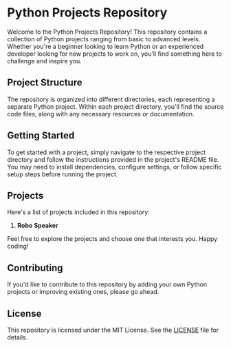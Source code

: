﻿# Python Projects Repository

Welcome to the Python Projects Repository! This repository contains a collection of Python projects ranging from basic to advanced levels. Whether you're a beginner looking to learn Python or an experienced developer looking for new projects to work on, you'll find something here to challenge and inspire you.

## Project Structure

The repository is organized into different directories, each representing a separate Python project. Within each project directory, you'll find the source code files, along with any necessary resources or documentation.

## Getting Started

To get started with a project, simply navigate to the respective project directory and follow the instructions provided in the project's README file. You may need to install dependencies, configure settings, or follow specific setup steps before running the project.

## Projects

Here's a list of projects included in this repository:

1. **Robo Speaker**


Feel free to explore the projects and choose one that interests you. Happy coding!

## Contributing

If you'd like to contribute to this repository by adding your own Python projects or improving existing ones, please  go ahead.

## License

This repository is licensed under the MIT License. See the [LICENSE](LICENSE) file for details.

